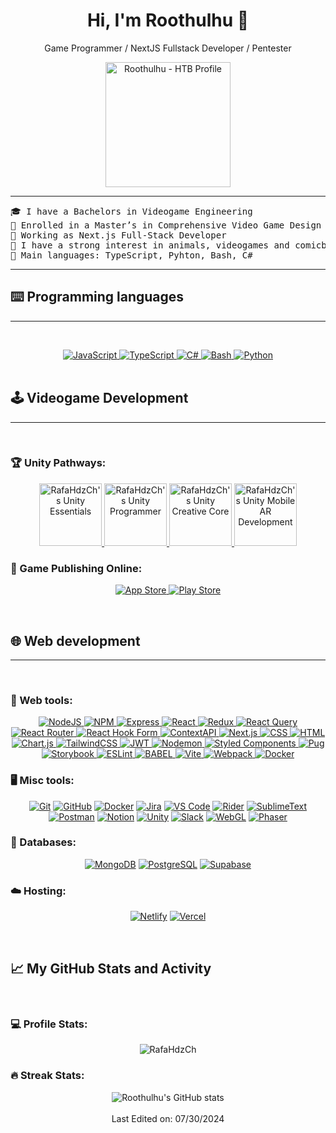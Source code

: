 <div align="center">
  
# Hi, I'm Roothulhu 🐙

Game Programmer / NextJS Fullstack Developer / Pentester

<a href="https://app.hackthebox.com/profile/2168819" target="_blank">
  <img src="https://www.hackthebox.eu/badge/image/2168819" alt="Roothulhu - HTB Profile" width="200">
</a>

</div>

<hr>

<pre>
🎓 I have a Bachelors in Videogame Engineering
🌱 Enrolled in a Master’s in Comprehensive Video Game Design and Development
🔭 Working as Next.js Full-Stack Developer
📖 I have a strong interest in animals, videogames and comicbooks.
🌟 Main languages: TypeScript, Pyhton, Bash, C#
</pre>
<hr>

## ⌨️ Programming languages
-------------------

&emsp;
<div align="center">
  <a href="https://www.javascript.com/" target="_blank">
    <img src="https://img.shields.io/badge/javascript-%23323330.svg?style=for-the-badge&logo=javascript&logoColor=%23F7DF1E" alt="JavaScript" />
  </a>
  <a href="https://www.typescriptlang.org/" target="_blank">
    <img src="https://img.shields.io/badge/typescript-%23007ACC.svg?style=for-the-badge&logo=typescript&logoColor=white" alt="TypeScript" />
  </a>
  <a href="https://learn.microsoft.com/en-us/dotnet/csharp/" target="_blank">
    <img src="https://img.shields.io/badge/c%23-%23239120.svg?style=for-the-badge&logo=csharp&logoColor=white" alt="C#" />
  </a>
  <a href="https://www.gnu.org/software/bash/" target="_blank">
    <img src="https://img.shields.io/badge/bash-%23121011.svg?style=for-the-badge&logo=gnu-bash&logoColor=white" alt="Bash" />
  </a>
  <a href="https://www.python.org/" target="_blank">
    <img src="https://img.shields.io/badge/python-%233776AB.svg?style=for-the-badge&logo=python&logoColor=white" alt="Python" />
  </a>
</div>
&emsp;

## 🕹️ Videogame Development
-------------------

&emsp;
### 🏆 Unity Pathways:
<div align="center">
  <a href="https://www.credly.com/badges/b11e5b65-ffab-453e-8f2b-648d02e96e20" target="_blank">
    <img src="https://images.credly.com/size/680x680/images/99f74b86-46d7-429d-9d43-2ed446b35af9/blob" alt="RafaHdzCh's Unity Essentials" width="100" height="100" />
  </a>
  <a href="https://www.credly.com/badges/d321f973-3361-4e23-a38a-56c8912332ee" target="_blank">
    <img src="https://images.credly.com/size/680x680/images/a7bea4b9-3704-4905-8681-aeaf64efd2f1/blob" alt="RafaHdzCh's Unity Programmer" width="100" height="100" />
  </a>
  <a href="https://www.credly.com/badges/37eaf979-735b-45f0-8a1f-ba12d5573608" target="_blank">
    <img src="https://images.credly.com/size/680x680/images/cf7f5efa-aedb-4bf7-805c-7286db8a265b/blob" alt="RafaHdzCh's Unity Creative Core" width="100" height="100" />
  </a>
  <a href="https://www.credly.com/badges/8222251a-a415-4746-8452-7fc26a87abe5" target="_blank">
    <img src="https://images.credly.com/size/680x680/images/d0ee0c88-fd72-4fec-82ac-4598f64bba9e/blob" alt="RafaHdzCh's Unity Mobile AR Development" width="100" height="100" />
  </a>
  
</div>

### 🛒 Game Publishing Online:
<div align="center">
  <a href="https://www.apple.com/app-store/">
    <img src="https://img.shields.io/badge/App_Store-0D96F6?style=for-the-badge&logo=app-store&logoColor=white" alt="App Store" />
  </a>
  <a href="https://play.google.com/store">
    <img src="https://img.shields.io/badge/Google_Play-414141?style=for-the-badge&logo=google-play&logoColor=white" alt="Play Store" />
  </a>
</div>

&emsp;
## 🌐 Web development
-------------------

&emsp;
### 🔧 Web tools:
<div align="center">
  <a href="https://nodejs.org/" target="_blank">
    <img src="https://img.shields.io/badge/node.js-6DA55F?style=for-the-badge&logo=node.js&logoColor=white" alt="NodeJS" />
  </a>
  <a href="https://www.npmjs.com/" target="_blank">
    <img src="https://img.shields.io/badge/NPM-%23CB3837.svg?style=for-the-badge&logo=npm&logoColor=white" alt="NPM" />
  </a>
  <a href="https://expressjs.com/" target="_blank">
    <img src="https://img.shields.io/badge/express.js-%23404d59.svg?style=for-the-badge&logo=express&logoColor=%2361DAFB" alt="Express" />
  </a>
  <a href="https://reactjs.org/" target="_blank">
    <img src="https://img.shields.io/badge/react-%2320232a.svg?style=for-the-badge&logo=react&logoColor=%2361DAFB" alt="React" />
  </a>
  <a href="https://redux.js.org/" target="_blank">
    <img src="https://img.shields.io/badge/redux-%23593d88.svg?style=for-the-badge&logo=redux&logoColor=white" alt="Redux" />
  </a>
  <a href="https://react-query.tanstack.com/" target="_blank">
    <img src="https://img.shields.io/badge/-React%20Query-FF4154?style=for-the-badge&logo=react%20query&logoColor=white" alt="React Query" />
  </a>
  <a href="https://reactrouter.com/" target="_blank">
    <img src="https://img.shields.io/badge/React_Router-CA4245?style=for-the-badge&logo=react-router&logoColor=white" alt="React Router" />
  </a>
  <a href="https://react-hook-form.com/" target="_blank">
    <img src="https://img.shields.io/badge/React%20Hook%20Form-%23EC5990.svg?style=for-the-badge&logo=reacthookform&logoColor=white" alt="React Hook Form" />
  </a>
  <a href="https://reactjs.org/docs/context.html" target="_blank">
    <img src="https://img.shields.io/badge/Context--Api-000000?style=for-the-badge&logo=react" alt="ContextAPI" />
  </a>
  <a href="https://nextjs.org/" target="_blank">
    <img src="https://img.shields.io/badge/Next-black?style=for-the-badge&logo=next.js&logoColor=white" alt="Next.js" />
  </a>
  <a href="https://developer.mozilla.org/en-US/docs/Web/CSS" target="_blank">
    <img src="https://img.shields.io/badge/css3-%231572B6.svg?style=for-the-badge&logo=css3&logoColor=white" alt="CSS" />
  </a>
  <a href="https://developer.mozilla.org/en-US/docs/Web/HTML" target="_blank">
    <img src="https://img.shields.io/badge/html5-%23E34F26.svg?style=for-the-badge&logo=html5&logoColor=white" alt="HTML" />
  </a>
  <a href="https://www.chartjs.org/" target="_blank">
    <img src="https://img.shields.io/badge/chart.js-F5788D.svg?style=for-the-badge&logo=chart.js&logoColor=white" alt="Chart.js" />
  </a>
  <a href="https://tailwindcss.com/" target="_blank">
    <img src="https://img.shields.io/badge/tailwindcss-%2338B2AC.svg?style=for-the-badge&logo=tailwind-css&logoColor=white" alt="TailwindCSS" />
  </a>
  <a href="https://jwt.io/" target="_blank">
    <img src="https://img.shields.io/badge/JWT-black?style=for-the-badge&logo=JSON%20web%20tokens" alt="JWT" />
  </a>
  <a href="https://nodemon.io/" target="_blank">
    <img src="https://img.shields.io/badge/NODEMON-%23323330.svg?style=for-the-badge&logo=nodemon&logoColor=%BBDEAD" alt="Nodemon" />
  </a>
  <a href="https://styled-components.com/" target="_blank">
    <img src="https://img.shields.io/badge/styled--components-DB7093?style=for-the-badge&logo=styled-components&logoColor=white" alt="Styled Components" />
  </a>
  <a href="https://pugjs.org/" target="_blank">
    <img src="https://img.shields.io/badge/Pug-FFF?style=for-the-badge&logo=pug&logoColor=A86454" alt="Pug" />
  </a>
  <a href="https://storybook.js.org/" target="_blank">
    <img src="https://img.shields.io/badge/-Storybook-FF4785?style=for-the-badge&logo=storybook&logoColor=white" alt="Storybook" />
  </a>
  <a href="https://eslint.org/" target="_blank">
    <img src="https://img.shields.io/badge/ESLint-4B3263?style=for-the-badge&logo=eslint&logoColor=white" alt="ESLint" />
  </a>
  <a href="https://babeljs.io/" target="_blank">
    <img src="https://img.shields.io/badge/Babel-F9DC3e?style=for-the-badge&logo=babel&logoColor=black" alt="BABEL" />
  </a>
  <a href="https://vitejs.dev/" target="_blank">
    <img src="https://img.shields.io/badge/vite-%23646CFF.svg?style=for-the-badge&logo=vite&logoColor=white" alt="Vite" />
  </a>
  <a href="https://webpack.js.org/" target="_blank">
    <img src="https://img.shields.io/badge/webpack-%238DD6F9.svg?style=for-the-badge&logo=webpack&logoColor=black" alt="Webpack" />
  </a>
  <a href="https://www.docker.com/" target="_blank">
    <img src="https://img.shields.io/badge/docker-257bd6?style=for-the-badge&logo=docker&logoColor=white" alt="Docker" />
  </a>
  
</div>

### 🖥️ Misc tools:
<div align="center">
  <a href="https://git-scm.com/"><img src="https://img.shields.io/badge/git-%23F05033.svg?style=for-the-badge&logo=git&logoColor=white" alt="Git" /></a>
  <a href="https://github.com/"><img src="https://img.shields.io/badge/github-%23121011.svg?style=for-the-badge&logo=github&logoColor=white" alt="GitHub" /></a>
  <a href="https://www.docker.com/"><img src="https://img.shields.io/badge/docker-%230db7ed.svg?style=for-the-badge&logo=docker&logoColor=white" alt="Docker" /></a>
  <a href="https://www.atlassian.com/software/jira"><img src="https://img.shields.io/badge/jira-%230A0FFF.svg?style=for-the-badge&logo=jira&logoColor=white" alt="Jira" /></a>
  <a href="https://code.visualstudio.com/"><img src="https://img.shields.io/badge/Visual%20Studio%20Code-0078d7.svg?style=for-the-badge&logo=visual-studio-code&logoColor=white" alt="VS Code" /></a>
  <a href="https://www.jetbrains.com/rider/"><img src="https://img.shields.io/badge/Rider-000000.svg?style=for-the-badge&logo=Rider&logoColor=white&color=black&labelColor=crimson" alt="Rider" /></a>
  <a href="https://www.sublimetext.com/"><img src="https://img.shields.io/badge/sublime_text-%23575757.svg?style=for-the-badge&logo=sublime-text&logoColor=important" alt="SublimeText" /></a>
  <a href="https://www.postman.com/"><img src="https://img.shields.io/badge/Postman-FF6C37?style=for-the-badge&logo=postman&logoColor=white" alt="Postman" /></a>
  <a href="https://www.notion.so/"><img src="https://img.shields.io/badge/Notion-%23000000.svg?style=for-the-badge&logo=notion&logoColor=white" alt="Notion" /></a>
  <a href="https://unity.com/"><img src="https://img.shields.io/badge/unity-%23000000.svg?style=for-the-badge&logo=unity&logoColor=white" alt="Unity" /></a>
  <a href="https://slack.com/"><img src="https://img.shields.io/badge/Slack-4A154B?style=for-the-badge&logo=slack&logoColor=white" alt="Slack" /></a>
  <a href="https://get.webgl.org/"><img src="https://img.shields.io/badge/WebGL-990000?logo=webgl&logoColor=white&style=for-the-badge" alt="WebGL" /></a>
  <a href="https://phaser.io/"><img src="https://img.shields.io/badge/Phaser-%23AB90BD.svg?style=for-the-badge&logo=phaser&logoColor=white" alt="Phaser" /></a>

</div>


### 💾 Databases:
<div align="center">
  <a href="https://www.mongodb.com/"><img src="https://img.shields.io/badge/MongoDB-%234ea94b.svg?style=for-the-badge&logo=mongodb&logoColor=white" alt="MongoDB" /></a>
  <a href="https://www.postgresql.org/"><img src="https://img.shields.io/badge/postgres-%23316192.svg?style=for-the-badge&logo=postgresql&logoColor=white" alt="PostgreSQL" /></a>
  <a href="https://supabase.com/"><img src="https://img.shields.io/badge/Supabase-3ECF8E?style=for-the-badge&logo=supabase&logoColor=white" alt="Supabase" /></a>
</div>

### ☁️ Hosting:
<div align="center">
  <a href="https://www.netlify.com/"><img src="https://img.shields.io/badge/netlify-%23000000.svg?style=for-the-badge&logo=netlify&logoColor=#00C7B7" alt="Netlify" /></a>
  <a href="https://vercel.com/"><img src="https://img.shields.io/badge/vercel-%23000000.svg?style=for-the-badge&logo=vercel&logoColor=white" alt="Vercel" /></a>
</div>

&emsp;
## 📈 My GitHub Stats and Activity
&emsp;
### 💻 Profile Stats:
<div align="center">
  <img src="https://github-readme-stats.vercel.app/api/top-langs/?username=Roothulhu&layout=compact&theme=dark&bg_color=0A0A0A" alt="RafaHdzCh"/>
</div>

### 🔥 Streak Stats:
<div align="center">
  <img src="https://github-readme-streak-stats.herokuapp.com/?user=roothulhu&theme=tokyonight" alt="Roothulhu's GitHub stats"/>
</div>

<br />

<div align="center">
  Last Edited on: 07/30/2024
</div>
